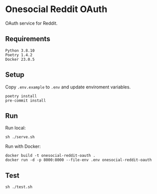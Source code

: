 # Onesocial Reddit OAuth

OAuth service for Reddit.

## Requirements

```
Python 3.8.10
Poetry 1.4.2
Docker 23.0.5
```

## Setup

Copy `.env.example` to `.env` and update enviroment variables.

```
poetry install
pre-commit install
```

## Run

Run local:

```
sh ./serve.sh
```

Run with Docker:

```
docker build -t onesocial-reddit-oauth .
docker run -d -p 8000:8000 --file-env .env onesocial-reddit-oauth
```

## Test

```
sh ./test.sh
```
